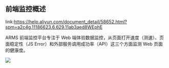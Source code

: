 ## 前端监控概述

link:https://help.aliyun.com/document_detail/58652.html?spm=a2c4g.11186623.6.629.11ab3aed8WEphE

ARMS 前端监控平台专注于 Web 端体验数据监控，从页面打开速度（测速）、页面稳定性（JS Error）和外部服务调用成功率（API）这三个方面监测 Web 页面的健康度。

<img src="http://static-aliyun-doc.oss-cn-hangzhou.aliyuncs.com/assets/img/152257/156757238843324_zh-CN.png">
